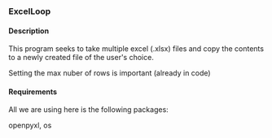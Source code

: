 ### ExcelLoop

#### Description
This program seeks to take multiple excel (.xlsx) files and copy the contents to a newly created 
file of the user's choice. 

Setting the max nuber of rows is important (already in code)

#### Requirements
All we are using here is the following packages:

openpyxl, os
